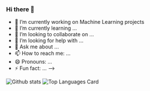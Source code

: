 ### Hi there 👋

<!--
**digitalpraveen/digitalpraveen** is a ✨ _special_ ✨ repository because its `README.md` (this file) appears on your GitHub profile.

Here are some ideas to get you started:
-->
- 🔭 I’m currently working on Machine Learning projects
- 🌱 I’m currently learning ...
- 👯 I’m looking to collaborate on ...
- 🤔 I’m looking for help with ...
- 💬 Ask me about ...
- 📫 How to reach me: ...
- 😄 Pronouns: ...
- ⚡ Fun fact: ...
-->

![Github stats](https://github-readme-stats.vercel.app/api?username=digitalpraveen&theme=highcontrast&show_icons=true&count_private=true)             ![Top Languages Card](https://github-readme-stats.vercel.app/api/top-langs/?username=digitalpraveen&hide=javascript,html)

  
